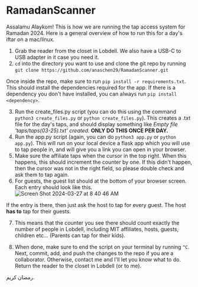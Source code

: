# RamadanScanner


Assalamu Alaykom! This is how we are running the tap access system for Ramadan 2024. Here is a general overview of how to run this for a day's iftar on a mac/linux. 
1) Grab the reader from the closet in Lobdell. We also have a USB-C to USB adapter in it case you need it. 
2) `cd` into the directory you want to use and clone the git repo by running `git clone https://github.com/anaschen29/RamadanScanner.git` 

Once inside the repo, make sure to run `pip install -r requirements.txt`. This should install the dependencies required for the app. If there is a dependency you don't have installed, you can always run `pip install <dependency>`.

3) Run the create_files.py script (you can do this using the command `python3 create_files.py` or `python create_files.py`). This creates a .txt file for the day's taps, and should display something like _Empty file 'taps/taps(03-25).txt' created._ **ONLY DO THIS ONCE PER DAY.**
4) Run the app.py script (again, you can do `python3 app.py` or `python app.py`). This will run on your local device a flask app which you will use to tap people in, and will give you a link you can open in your browser. 
5) Make sure the affiliate taps when the cursor in the top right. When this happens, this should increment the counter by one. If this didn't happen, then the cursor was not in the right field, so please double check and ask them to tap again. 
6) For guests, the guest list should at the bottom of your browser screen. Each entry should look like this. 
![Screen Shot 2024-03-27 at 8 40 46 AM](https://github.com/anaschen29/RamadanScanner/assets/37285929/03cbcc76-54d7-4873-88b7-3ff2295ef257)

If the entry is there, then just ask the host to tap for every guest. The host **has to** tap for their guests.

7) This means that the counter you see there should count exactly the number of people in Lobdell, including MIT affiliates, hosts, guests, children etc... (Parents can tap for their kids).
   
8) When done, make sure to end the script on your terminal by running `^C`. Next, commit, add, and push the changes to the repo if you are a collaborator. Otherwise, contact me and I'll let you know what to do. Return the reader to the closet in Lobdell (or to me). 



رمضان كريم. 
